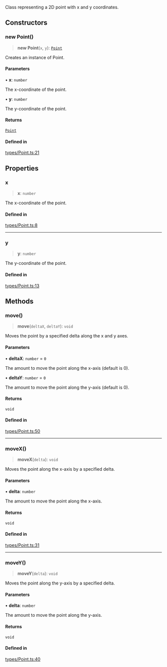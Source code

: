 Class representing a 2D point with x and y coordinates.

## Constructors

### new Point()

> **new Point**(`x`, `y`): [`Point`](Point.md)

Creates an instance of Point.

#### Parameters

• **x**: `number`

The x-coordinate of the point.

• **y**: `number`

The y-coordinate of the point.

#### Returns

[`Point`](Point.md)

#### Defined in

[types/Point.ts:21](https://github.com/avolutions/canvas-painter/blob/00d8db8e44b2cee6c012969de9dc3ff816a38d9e/src/types/Point.ts#L21)

## Properties

### x

> **x**: `number`

The x-coordinate of the point.

#### Defined in

[types/Point.ts:8](https://github.com/avolutions/canvas-painter/blob/00d8db8e44b2cee6c012969de9dc3ff816a38d9e/src/types/Point.ts#L8)

***

### y

> **y**: `number`

The y-coordinate of the point.

#### Defined in

[types/Point.ts:13](https://github.com/avolutions/canvas-painter/blob/00d8db8e44b2cee6c012969de9dc3ff816a38d9e/src/types/Point.ts#L13)

## Methods

### move()

> **move**(`deltaX`, `deltaY`): `void`

Moves the point by a specified delta along the x and y axes.

#### Parameters

• **deltaX**: `number` = `0`

The amount to move the point along the x-axis (default is 0).

• **deltaY**: `number` = `0`

The amount to move the point along the y-axis (default is 0).

#### Returns

`void`

#### Defined in

[types/Point.ts:50](https://github.com/avolutions/canvas-painter/blob/984649316f6083bd9b5b3a43b32a65b9a8e0353e/src/types/Point.ts#L50)

***

### moveX()

> **moveX**(`delta`): `void`

Moves the point along the x-axis by a specified delta.

#### Parameters

• **delta**: `number`

The amount to move the point along the x-axis.

#### Returns

`void`

#### Defined in

[types/Point.ts:31](https://github.com/avolutions/canvas-painter/blob/984649316f6083bd9b5b3a43b32a65b9a8e0353e/src/types/Point.ts#L31)

***

### moveY()

> **moveY**(`delta`): `void`

Moves the point along the y-axis by a specified delta.

#### Parameters

• **delta**: `number`

The amount to move the point along the y-axis.

#### Returns

`void`

#### Defined in

[types/Point.ts:40](https://github.com/avolutions/canvas-painter/blob/984649316f6083bd9b5b3a43b32a65b9a8e0353e/src/types/Point.ts#L40)
